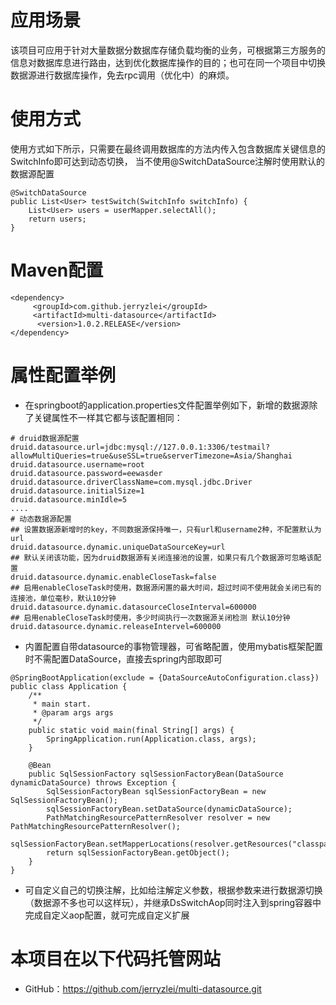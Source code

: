 # 应用场景
该项目可应用于针对大量数据分数据库存储负载均衡的业务，可根据第三方服务的
信息对数据库息进行路由，达到优化数据库操作的目的；也可在同一个项目中切换数据源进行数据库操作，免去rpc调用（优化中）的麻烦。


# 使用方式     
使用方式如下所示，只需要在最终调用数据库的方法内传入包含数据库关键信息的SwitchInfo即可达到动态切换，
当不使用@SwitchDataSource注解时使用默认的数据源配置
````
@SwitchDataSource
public List<User> testSwitch(SwitchInfo switchInfo) {
    List<User> users = userMapper.selectAll();
    return users;
}
````
# Maven配置
````
<dependency>
     <groupId>com.github.jerryzlei</groupId>
     <artifactId>multi-datasource</artifactId>
      <version>1.0.2.RELEASE</version>
</dependency>
````
# 属性配置举例
* 在springboot的application.properties文件配置举例如下，新增的数据源除了关键属性不一样其它都与该配置相同：

```
# druid数据源配置
druid.datasource.url=jdbc:mysql://127.0.0.1:3306/testmail?allowMultiQueries=true&useSSL=true&serverTimezone=Asia/Shanghai
druid.datasource.username=root
druid.datasource.password=eewasder
druid.datasource.driverClassName=com.mysql.jdbc.Driver
druid.datasource.initialSize=1
druid.datasource.minIdle=5
....
# 动态数据源配置
## 设置数据源新增时的key，不同数据源保持唯一，只有url和username2种，不配置默认为url
druid.datasource.dynamic.uniqueDataSourceKey=url 
## 默认关闭该功能，因为druid数据源有关闭连接池的设置，如果只有几个数据源可忽略该配置
druid.datasource.dynamic.enableCloseTask=false
## 启用enableCloseTask时使用，数据源闲置的最大时间，超过时间不使用就会关闭已有的连接池，单位毫秒，默认10分钟
druid.datasource.dynamic.datasourceCloseInterval=600000
## 启用enableCloseTask时使用，多少时间执行一次数据源关闭检测 默认10分钟
druid.datasource.dynamic.releaseIntervel=600000
```

* 内置配置自带datasource的事物管理器，可省略配置，使用mybatis框架配置时不需配置DataSource，直接去spring内部取即可

```
@SpringBootApplication(exclude = {DataSourceAutoConfiguration.class})
public class Application {
    /**
     * main start.
     * @param args args
     */
    public static void main(final String[] args) {
        SpringApplication.run(Application.class, args);
    }
    
    @Bean
    public SqlSessionFactory sqlSessionFactoryBean(DataSource dynamicDataSource) throws Exception {
        SqlSessionFactoryBean sqlSessionFactoryBean = new SqlSessionFactoryBean();
        sqlSessionFactoryBean.setDataSource(dynamicDataSource);
        PathMatchingResourcePatternResolver resolver = new PathMatchingResourcePatternResolver();
        sqlSessionFactoryBean.setMapperLocations(resolver.getResources("classpath:/mapper/*.xml"));
        return sqlSessionFactoryBean.getObject();
    }
}
```
* 可自定义自己的切换注解，比如给注解定义参数，根据参数来进行数据源切换（数据源不多也可以这样玩），并继承DsSwitchAop同时注入到spring容器中完成自定义aop配置，就可完成自定义扩展


# 本项目在以下代码托管网站
* GitHub：https://github.com/jerryzlei/multi-datasource.git
